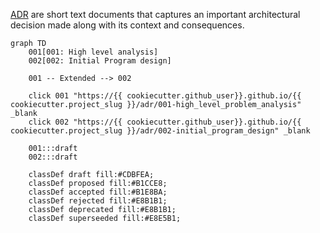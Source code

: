 [ADR](https://lyz-code.github.io/blue-book/adr/) are short text documents that
captures an important architectural decision made along with its context and
consequences.

```mermaid
graph TD
    001[001: High level analysis]
    002[002: Initial Program design]

    001 -- Extended --> 002

    click 001 "https://{{ cookiecutter.github_user}}.github.io/{{ cookiecutter.project_slug }}/adr/001-high_level_problem_analysis" _blank
    click 002 "https://{{ cookiecutter.github_user}}.github.io/{{ cookiecutter.project_slug }}/adr/002-initial_program_design" _blank

    001:::draft
    002:::draft

    classDef draft fill:#CDBFEA;
    classDef proposed fill:#B1CCE8;
    classDef accepted fill:#B1E8BA;
    classDef rejected fill:#E8B1B1;
    classDef deprecated fill:#E8B1B1;
    classDef superseeded fill:#E8E5B1;
```
